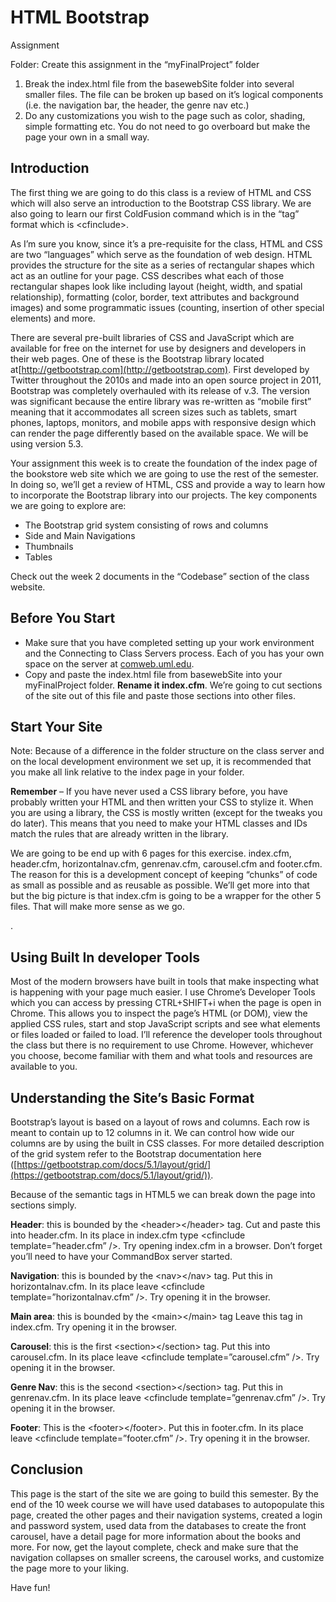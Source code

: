 # HTML Bootstrap

Assignment

Folder: Create this assignment in the “myFinalProject” folder

1. Break the index.html file from the basewebSite folder into several smaller files. The file can be broken up based on it’s logical components (i.e. the navigation bar, the header, the genre nav etc.)
2. Do any customizations you wish to the page such as color, shading, simple formatting etc. You do not need to go overboard but make the page your own in a small way.

## Introduction

The first thing we are going to do this class is a review of HTML and CSS which will also serve an introduction to the Bootstrap CSS library. We are also going to learn our first ColdFusion command which is in the “tag” format which is \<cfinclude>.

As I’m sure you know, since it’s a pre-requisite for the class, HTML and CSS are two “languages” which serve as the foundation of web design. HTML provides the structure for the site as a series of rectangular shapes which act as an outline for your page. CSS describes what each of those rectangular shapes look like including layout (height, width, and spatial relationship), formatting (color, border, text attributes and background images) and some programmatic issues (counting, insertion of other special elements) and more.

There are several pre-built libraries of CSS and JavaScript which are available for free on the internet for use by designers and developers in their web pages. One of these is the Bootstrap library located at[http://getbootstrap.com](http://getbootstrap.com). First developed by Twitter throughout the 2010s and made into an open source project in 2011, Bootstrap was completely overhauled with its release of v.3. The version was significant because the entire library was re-written as “mobile first” meaning that it accommodates all screen sizes such as tablets, smart phones, laptops, monitors, and mobile apps with responsive design which can render the page differently based on the available space. We will be using version 5.3.

Your assignment this week is to create the foundation of the index page of the bookstore web site which we are going to use the rest of the semester. In doing so, we’ll get a review of HTML, CSS and provide a way to learn how to incorporate the Bootstrap library into our projects. The key components we are going to explore are:

* The Bootstrap grid system consisting of rows and columns
* Side and Main Navigations
* Thumbnails
* Tables

Check out the week 2 documents in the “Codebase” section of the class website.

## Before You Start

* Make sure that you have completed setting up your work environment and the Connecting to Class Servers process. Each of you has your own space on the server at [comweb.uml.edu](http://comweb.uml.edu).
* Copy and paste the index.html file from basewebSite into your myFinalProject folder. **Rename it index.cfm**. We’re going to cut sections of the site out of this file and paste those sections into other files.

## Start Your Site

Note: Because of a difference in the folder structure on the class server and on the local development environment we set up, it is recommended that you make all link relative to the index page in your folder.

**Remember** – If you have never used a CSS library before, you have probably written your HTML and then written your CSS to stylize it. When you are using a library, the CSS is mostly written (except for the tweaks you do later). This means that you need to make your HTML classes and IDs match the rules that are already written in the library.

We are going to be end up with 6 pages for this exercise. index.cfm, header.cfm, horizontalnav.cfm, genrenav.cfm, carousel.cfm and footer.cfm. The reason for this is a development concept of keeping “chunks” of code as small as possible and as reusable as possible. We’ll get more into that but the big picture is that index.cfm is going to be a wrapper for the other 5 files. That will make more sense as we go.

.

## Using Built In developer Tools

Most of the modern browsers have built in tools that make inspecting what is happening with your page much easier. I use Chrome’s Developer Tools which you can access by pressing CTRL+SHIFT+i when the page is open in Chrome. This allows you to inspect the page’s HTML (or DOM), view the applied CSS rules, start and stop JavaScript scripts and see what elements or files loaded or failed to load. I’ll reference the developer tools throughout the class but there is no requirement to use Chrome. However, whichever you choose, become familiar with them and what tools and resources are available to you.

## Understanding the Site’s Basic Format

Bootstrap’s layout is based on a layout of rows and columns. Each row is meant to contain up to 12 columns in it. We can control how wide our columns are by using the built in CSS classes. For more detailed description of the grid system refer to the Bootstrap documentation here ([https://getbootstrap.com/docs/5.1/layout/grid/](https://getbootstrap.com/docs/5.1/layout/grid/)).

Because of the semantic tags in HTML5 we can break down the page into sections simply.

**Header**: this is bounded by the \<header>\</header> tag. Cut and paste this into header.cfm. In its place in index.cfm type \<cfinclude template=”header.cfm” />. Try opening index.cfm in a browser. Don’t forget you’ll need to have your CommandBox server started.

**Navigation**: this is bounded by the \<nav>\</nav> tag. Put this in horizontalnav.cfm. In its place leave \<cfinclude template=”horizontalnav.cfm” />. Try opening it in the browser.

**Main area**: this is bounded by the \<main>\</main> tag Leave this tag in index.cfm. Try opening it in the browser.

**Carousel**: this is the first \<section>\</section> tag. Put this into carousel.cfm. In its place leave \<cfinclude template=”carousel.cfm” />. Try opening it in the browser.

**Genre Nav**: this is the second \<section>\</section> tag. Put this in genrenav.cfm. In its place leave \<cfinclude template=”genrenav.cfm” />. Try opening it in the browser.

**Footer**: This is the \<footer>\</footer>. Put this in footer.cfm. In its place leave \<cfinclude template=”footer.cfm” />. Try opening it in the browser.

## Conclusion

This page is the start of the site we are going to build this semester. By the end of the 10 week course we will have used databases to autopopulate this page, created the other pages and their navigation systems, created a login and password system, used data from the databases to create the front carousel, have a detail page for more information about the books and more. For now, get the layout complete, check and make sure that the navigation collapses on smaller screens, the carousel works, and customize the page more to your liking.

Have fun!
